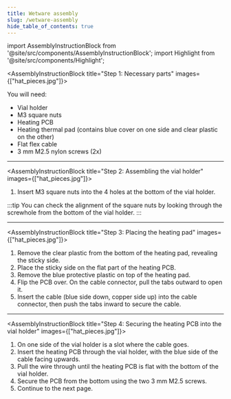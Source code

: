 ```yaml
---
title: Wetware assembly
slug: /wetware-assembly
hide_table_of_contents: true
---
```


import AssemblyInstructionBlock from '@site/src/components/AssemblyInstructionBlock';
import Highlight from '@site/src/components/Highlight';

<AssemblyInstructionBlock title="Step 1: Necessary parts" images={["hat_pieces.jpg"]}>

You will need:
*	Vial holder
*	M3 square nuts 
*	Heating PCB
*	Heating thermal pad (contains blue cover on one side and clear plastic on the other)
*	Flat flex cable
*	3 mm M2.5 nylon screws (2x) 

</AssemblyInstructionBlock>

-----

<AssemblyInstructionBlock title="Step 2: Assembling the vial holder" images={["hat_pieces.jpg"]}>

1.	Insert M3 square nuts into the 4 holes at the bottom of the vial holder.

:::tip
You can check the alignment of the square nuts by looking through the screwhole from the bottom of the vial holder. 
:::

</AssemblyInstructionBlock>

-----

<AssemblyInstructionBlock title="Step 3: Placing the heating pad" images={["hat_pieces.jpg"]}>

1.	Remove the clear plastic from the bottom of the heating pad, revealing the sticky side. 
2.	Place the sticky side on the flat part of the heating PCB.
3.	Remove the blue protective plastic on top of the heating pad. 
4.	Flip the PCB over. On the cable connector, pull the tabs outward to open it.
5.	Insert the cable (blue side down, copper side up) into the cable connector, then push the tabs inward to secure the cable. 

</AssemblyInstructionBlock>

-----

<AssemblyInstructionBlock title="Step 4: Securing the heating PCB into the vial holder" images={["hat_pieces.jpg"]}>

1.	On one side of the vial holder is a slot where the cable goes. 
2.	Insert the heating PCB through the vial holder, with the blue side of the cable facing upwards.
3.	Pull the wire through until the heating PCB is flat with the bottom of the vial holder. 
4.	Secure the PCB from the bottom using the two 3 mm M2.5 screws. 
5.	Continue to the next page. 

</AssemblyInstructionBlock>
